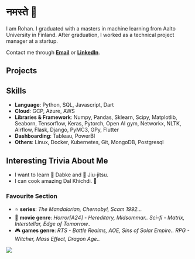 # नमस्ते 🙏
I am Rohan. I graduated with a masters in machine learning from Aalto University in Finland. After graduation, I worked as a technical project manager at a startup. 

Contact me through **[Email](rohanchauhan22@gmail.com)** or **[LinkedIn](https://www.linkedin.com/in/rohan22/)**.

## Projects

## Skills
* **Language**: Python, SQL, Javascript, Dart
* **Cloud**: GCP, Azure, AWS
* **Libraries & Framework**: Numpy, Pandas, Sklearn, Scipy, Matplotlib, Seaborn, Tensorflow, Keras, Pytorch, Open AI gym, Networkx, NLTK, Airflow, Flask, Django, PyMC3, GPy, Flutter
* **Dashboarding**: Tableau, PowerBI
* **Others**: Linux, Docker, Kubernetes, Git, MongoDB, Postgresql

## Interesting Trivia About Me
* I want to learn 🕺 Dabke and 🥋 Jiu-jitsu.
* I can cook amazing Dal Khichdi. 🥘

### Favourite Section
* ⭐ **series**: *The Mandalorian, Chernobyl, Scam 1992...*
* 🎥 **movie genre**: *Horror[A24] - Hereditary, Midsommar.. Sci-fi - Matrix, Interstellar, Edge of Tomorrow..*
* 🎮 **games genre**: *RTS - Battle Realms, AOE, Sins of Solar Empire.. RPG - Witcher, Mass Effect, Dragon Age..*

![](https://komarev.com/ghpvc/?username=rohanchauhan&color=ff69b4)

